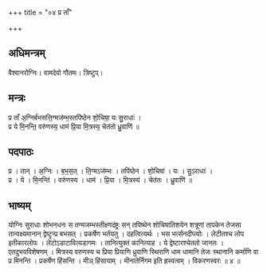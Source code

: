+++
title = "०४ प्र ताँ"

+++
## अधिमन्त्रम्
वैश्वानरोग्निः। वामदेवो गौतमः। त्रिष्टुप्।

## मन्त्रः
प्र ताँ अ॒ग्निर्ब॑भसत्ति॒ग्मज॑म्भ॒स्तपि॑ष्ठेन शो॒चिषा॒ यः सु॒राधाः॑ ।  
प्र ये मि॒नन्ति॒ वरु॑णस्य॒ धाम॑ प्रि॒या मि॒त्रस्य॒ चेत॑तो ध्रु॒वाणि॑ ॥

## पदपाठः
प्र । तान् । अ॒ग्निः । ब॒भ॒स॒त् । ति॒ग्मऽज॑म्भः । तपि॑ष्ठेन । शो॒चिषा॑ । यः । सु॒ऽराधाः॑ ।  
प्र । ये । मि॒नन्ति॑ । वरु॑णस्य । धाम॑ । प्रि॒या । मि॒त्रस्य॑ । चेत॑तः । ध्रु॒वाणि॑ ॥

## भाष्यम्
योग्निः सुराधाः शोभनधनः स तग्मजम्भस्तीक्ष्णदंष्ट्रः सन् तपिष्थेन शोचिषातिशयेन शत्रूणां तापकेन तेजसा तान्वक्ष्यमानान् द्वेष्टॄन्प्र बभसत् । प्रकर्षेण भर्तयतु । दहत्वित्यर्थः । भस भर्त्सनदीप्त्योः । लेटीतश्च लोप इतीकारलोपः । लेटोऽडाटावित्यडागमः । तानित्युक्तं कानित्याह । ये द्वेष्टारश्चेततो जानतः । एतदुभयविशेषणम् । मित्रस्य वरुणस्य च प्रिया प्रियाणि ध्रुवाणि स्थिराणि धाम धामानि तेजः स्थानानि कर्माणि वा प्र मिनन्ति । प्रकर्षेण हिंसन्ति । मीञ् हिंसायाम् । मीनातेर्निगम इति ह्रस्वत्वम् । विकरणस्वरः ॥ ४ ॥